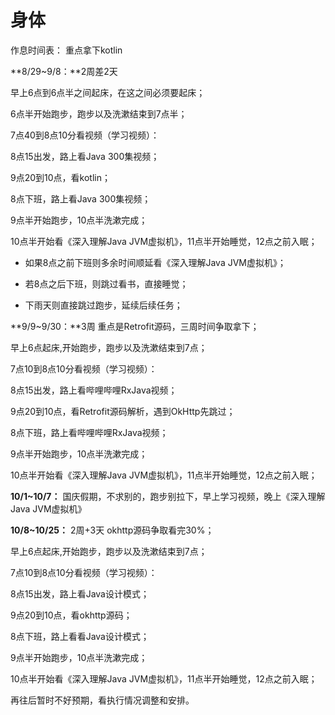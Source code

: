 # 身体

作息时间表： 重点拿下kotlin

**8/29~9/8：**2周差2天

早上6点到6点半之间起床，在这之间必须要起床；

6点半开始跑步，跑步以及洗漱结束到7点半；

7点40到8点10分看视频（学习视频）：

8点15出发，路上看Java 300集视频；

9点20到10点，看kotlin；

8点下班，路上看Java 300集视频；

9点半开始跑步，10点半洗漱完成；

10点半开始看《深入理解Java JVM虚拟机》，11点半开始睡觉，12点之前入眠；



- 如果8点之前下班则多余时间顺延看《深入理解Java JVM虚拟机》；

- 若8点之后下班，则跳过看书，直接睡觉；

- 下雨天则直接跳过跑步，延续后续任务；



**9/9~9/30：**3周 重点是Retrofit源码，三周时间争取拿下；

早上6点起床,开始跑步，跑步以及洗漱结束到7点；

7点10到8点10分看视频（学习视频）：

8点15出发，路上看哔哩哔哩RxJava视频；

9点20到10点，看Retrofit源码解析，遇到OkHttp先跳过；

8点下班，路上看哔哩哔哩RxJava视频；

9点半开始跑步，10点半洗漱完成；

10点半开始看《深入理解Java JVM虚拟机》，11点半开始睡觉，12点之前入眠；



**10/1~10/7：** 国庆假期，不求别的，跑步别拉下，早上学习视频，晚上《深入理解Java JVM虚拟机》



**10/8~10/25：** 2周+3天 okhttp源码争取看完30%；

早上6点起床,开始跑步，跑步以及洗漱结束到7点；

7点10到8点10分看视频（学习视频）：

8点15出发，路上看Java设计模式；

9点20到10点，看okhttp源码；

8点下班，路上看看Java设计模式；

9点半开始跑步，10点半洗漱完成；

10点半开始看《深入理解Java JVM虚拟机》，11点半开始睡觉，12点之前入眠；



再往后暂时不好预期，看执行情况调整和安排。







